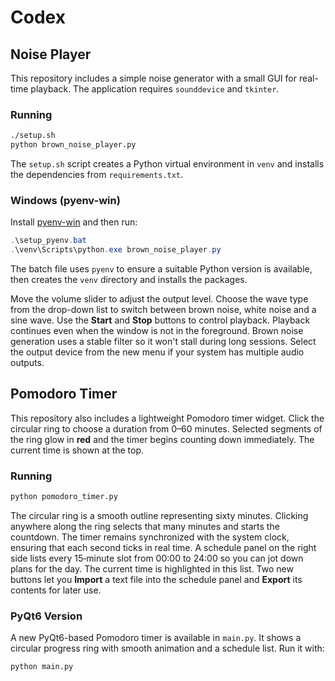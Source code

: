 # Codex

## Noise Player

This repository includes a simple noise generator with a small GUI for
real-time playback. The application requires `sounddevice` and `tkinter`.

### Running

```bash
./setup.sh
python brown_noise_player.py
```
The `setup.sh` script creates a Python virtual environment in `venv` and installs the dependencies from `requirements.txt`.

### Windows (pyenv-win)

Install [pyenv-win](https://github.com/pyenv-win/pyenv-win) and then run:

```powershell
.\setup_pyenv.bat
.\venv\Scripts\python.exe brown_noise_player.py
```
The batch file uses `pyenv` to ensure a suitable Python version is available, then creates the `venv` directory and installs the packages.

Move the volume slider to adjust the output level. Choose the wave type from
the drop-down list to switch between brown noise, white noise and a sine wave.
Use the **Start** and **Stop** buttons to control playback. Playback continues
even when the window is not in the foreground. Brown noise generation uses a
stable filter so it won't stall during long sessions. Select the output device
from the new menu if your system has multiple audio outputs.

## Pomodoro Timer

This repository also includes a lightweight Pomodoro timer widget. Click the
circular ring to choose a duration from 0–60 minutes. Selected segments of the
ring glow in **red** and the timer begins counting down immediately. The current
time is shown at the top.

### Running

```bash
python pomodoro_timer.py
```

The circular ring is a smooth outline representing sixty minutes. Clicking
anywhere along the ring selects that many minutes and starts the countdown.
The timer remains synchronized with the system clock, ensuring that each
second ticks in real time. A schedule panel on the right side lists every
15‑minute slot from 00:00 to 24:00 so you can jot down plans for the day.
The current time is highlighted in this list.
Two new buttons let you **Import** a text file into the schedule panel and
**Export** its contents for later use.

### PyQt6 Version

A new PyQt6-based Pomodoro timer is available in `main.py`. It shows a circular progress ring with smooth animation and a schedule list. Run it with:

```bash
python main.py
```
